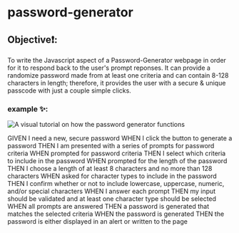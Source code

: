 # password-generator
## Objective❗: 
To write the Javascript aspect of a Password-Generator webpage in order for it to respond back to the user's prompt reponses. It can provide a randomize password made from at least one criteria and can contain 8-128 characters in length; therefore, it provides the user with a secure & unique passcode with just a couple simple clicks. 

### example ✨: 

![A visual tutorial on how the password generator functions](assets/Password-Generator.gif)



GIVEN I need a new, secure password
WHEN I click the button to generate a password
THEN I am presented with a series of prompts for password criteria
WHEN prompted for password criteria
THEN I select which criteria to include in the password
WHEN prompted for the length of the password
THEN I choose a length of at least 8 characters and no more than 128 characters
WHEN asked for character types to include in the password
THEN I confirm whether or not to include lowercase, uppercase, numeric, and/or special characters
WHEN I answer each prompt
THEN my input should be validated and at least one character type should be selected
WHEN all prompts are answered
THEN a password is generated that matches the selected criteria
WHEN the password is generated
THEN the password is either displayed in an alert or written to the page
```
